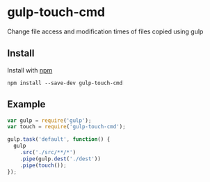 # gulp-touch-cmd

Change file access and modification times of files copied using gulp

## Install

Install with [npm](https://npmjs.org/package/gulp-touch-cmd)

```
npm install --save-dev gulp-touch-cmd
```

## Example

```js
var gulp = require('gulp');
var touch = require('gulp-touch-cmd');

gulp.task('default', function() {
  gulp
    .src('./src/**/*')
    .pipe(gulp.dest('./dest'))
    .pipe(touch());
});
```